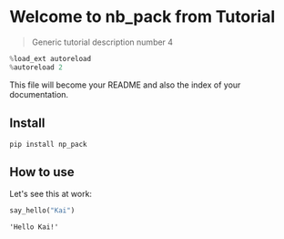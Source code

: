 # Welcome to nb_pack from Tutorial
> Generic tutorial description number 4


```python
%load_ext autoreload
%autoreload 2
```

This file will become your README and also the index of your documentation.

## Install

`pip install np_pack`

## How to use

Let's see this at work:

```python
say_hello("Kai")
```




    'Hello Kai!'



